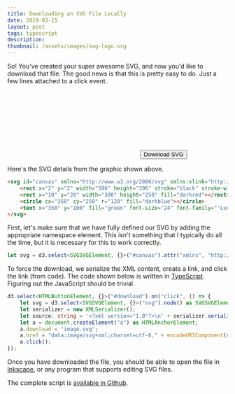```yaml
---
title: Downloading an SVG File Locally
date: 2019-03-15
layout: post
tags: typescript
description:
thumbnail: /assets/images/svg-logo.svg
---
```


So! You've created your super awesome SVG, and now you'd like to download that file. The good news is that this is pretty easy to do. Just a few lines attached to a click event.

<svg id="canvas"></svg>
<button id="download" type="button">Download SVG</button>

Here's the SVG details from the graphic shown above.

```html
<svg id="canvas" xmlns="http://www.w3.org/2000/svg" xmlns:xlink="http://www.w3.org/1999/xlink" width="600" height="400">
    <rect x="2" y="2" width="596" height="396" stroke="black" stroke-width="4" fill="none"></rect>
    <rect x="10" y="20" width="300" height="250" fill="darkred"></rect>
    <circle cx="350" cy="250" r="120" fill="darkblue"></circle>
    <text x="350" y="100" fill="green" font-size="24" font-family="'Lucida Sans Unicode', 'Lucida Grande', Helvetica, Arial, sans-serif" font-style="italic">Hello, World!</text>
</svg>
```

First, let's make sure that we have fully defined our SVG by adding the appropriate namespace element. This isn't something that I typically do all the time, but it is necessary for this to work correctly.

```ts
let svg = d3.select<SVGSVGElement, {}>("#canvas").attr("xmlns", "http://www.w3.org/2000/svg");
```

To force the download, we serialize the XML content, create a link, and click the link (from code). The code shown below is written in [TypeScript](https://www.typescriptlang.org/). Figuring out the JavaScript should be trivial.

```ts
d3.select<HTMLButtonElement, {}>("#download").on("click", () => {
    let svg = d3.select<SVGSVGElement, {}>("svg").node() as SVGSVGElement;
    let serializer = new XMLSerializer();
    let source: string = '<?xml version="1.0"?>\n' + serializer.serializeToString(svg);
    let a = document.createElement("a") as HTMLAnchorElement;
    a.download = "image.svg";
    a.href = "data:image/svg+xml;charset=utf-8," + encodeURIComponent(source);
    a.click();
});
```

Once you have downloaded the file, you should be able to open the file in [Inkscape](https://inkscape.org/), or any program that supports editing SVG files.

The complete script is [available in Github](https://github.com/jarrettmeyer/jarrettmeyer.github.io/blob/master/assets/js/download-svg.js).

<script src="https://unpkg.com/d3@5.9.1/dist/d3.min.js"></script>
<script src="/assets/js/download-svg.js"></script>
